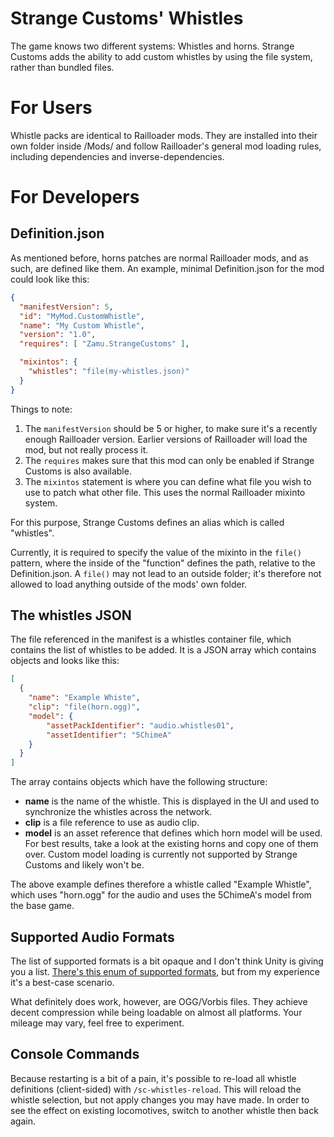 # Strange Customs' Whistles

The game knows two different systems: Whistles and horns. Strange Customs adds the ability to add custom whistles by using the file system, rather than bundled files.

# For Users

Whistle packs are identical to Railloader mods. They are installed into their own folder inside /Mods/ and follow Railloader's general mod loading rules,
including dependencies and inverse-dependencies.


# For Developers

## Definition.json
As mentioned before, horns patches are normal Railloader mods, and as such, are defined like them. An example, minimal Definition.json for the mod could look like this:

```json
{
  "manifestVersion": 5,
  "id": "MyMod.CustomWhistle",
  "name": "My Custom Whistle",
  "version": "1.0",
  "requires": [ "Zamu.StrangeCustoms" ],

  "mixintos": {
    "whistles": "file(my-whistles.json)"
  }
}
```

Things to note:

1. The `manifestVersion` should be 5 or higher, to make sure it's a recently enough Railloader version. Earlier versions of Railloader will load the mod, but not
   really process it.
1. The `requires` makes sure that this mod can only be enabled if Strange Customs is also available.
1. The `mixintos` statement is where you can define what file you wish to use to patch what other file. This uses the normal Railloader mixinto system.

For this purpose, Strange Customs defines an alias which is called "whistles".

Currently, it is required to specify the value of the mixinto in the `file()` pattern, where the inside of the "function" defines the path, relative to the Definition.json.
A `file()` may not lead to an outside folder; it's therefore not allowed to load anything outside of the mods' own folder.

## The whistles JSON
The file referenced in the manifest is a whistles container file, which contains the list of whistles to be added. It is a JSON array which contains objects and looks like this:

```json
[
  {
    "name": "Example Whiste",
    "clip": "file(horn.ogg)",
    "model": {
        "assetPackIdentifier": "audio.whistles01",
        "assetIdentifier": "5ChimeA"
    }
  }
]
```

The array contains objects which have the following structure:

- **name** is the name of the whistle. This is displayed in the UI and used to synchronize the whistles across the network.
- **clip** is a file reference to use as audio clip.
- **model** is an asset reference that defines which horn model will be used. For best results, take a look at the existing horns and copy one of them over. Custom
  model loading is currently not supported by Strange Customs and likely won't be.

The above example defines therefore a whistle called "Example Whistle", which uses "horn.ogg" for the audio and uses the 5ChimeA's model from the base game.

## Supported Audio Formats

The list of supported formats is a bit opaque and I don't think Unity is giving you a list. [There's this enum of supported formats](https://docs.unity3d.com/ScriptReference/AudioType.html), but from my experience it's a best-case scenario.

What definitely does work, however, are OGG/Vorbis files. They achieve decent compression while being loadable on almost all platforms. Your mileage may vary, feel free to experiment.

## Console Commands
Because restarting is a bit of a pain, it's possible to re-load all whistle definitions (client-sided) with `/sc-whistles-reload`. This will reload the whistle selection, but not apply changes you may have made. In order to see the effect
on existing locomotives, switch to another whistle then back again.
